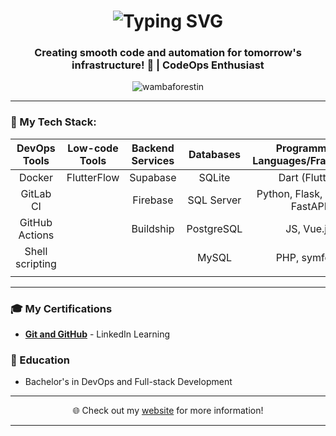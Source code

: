 <h1 align="center">
  <img src="https://readme-typing-svg.herokuapp.com?font=Fira+Code&pause=1000&color=36BCF7&center=true&vCenter=true&width=435&lines=Hi+%F0%9F%91%8B%2C+I'm+Wamba+Forestin;Welcome+to+my+GitHub+profile!" alt="Typing SVG" />
</h1>

<h3 align="center">
Creating smooth code and automation for tomorrow's infrastructure! 🚀 | CodeOps Enthusiast
</h3>

<p align="center">
  <img src="https://komarev.com/ghpvc/?username=wambaforestin&label=Profile%20views&color=0e75b6&style=flat" alt="wambaforestin" />
</p>

---

### 🔭 My Tech Stack:
<div align="center">

| **DevOps Tools** | **Low-code Tools** | **Backend Services** | **Databases** | **Programming Languages/Framework** |
|:---------------:|:-----------------:|:------------------:|:-------------:|:------------------------:|
| Docker          | FlutterFlow       | Supabase          | SQLite        | Dart (Flutter)           |
| GitLab CI       |                   | Firebase          | SQL Server    | Python, Flask, Django, FastAPI |
| GitHub Actions  |                   | Buildship         | PostgreSQL    | JS, Vue.js               |
| Shell scripting |                   |                   | MySQL              | PHP, symfony             |
|                 |                   |                   |               |                          |

</div>

---

### 🎓 My Certifications
- [**Git and GitHub**](https://www.linkedin.com/learning/certificates/8603c8548629d0dcfed5f0f3a0b89cae2da6c794580c6f678f8172c7d0af349d) - LinkedIn Learning

### 🌱 Education
- Bachelor's in DevOps and Full-stack Development

---

<p align="center">🌐 Check out my <a href="https://year2portfolio-52c4a.web.app/">website</a> for more information!</p>

---
